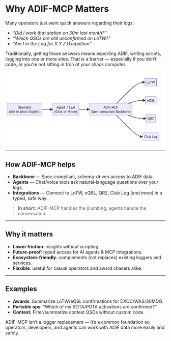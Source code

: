 # Why ADIF-MCP Matters

Many operators just want quick answers regarding their logs:

- *“Did I work that station on 30m last month?”*
- *“Which QSOs are still unconfirmed on LoTW?”*
- *"Am I in the Log for X.Y.Z Dxepdition"*

Traditionally, getting those answers means exporting ADIF, writing scripts, logging into one or more sites. That is a barrier — especially if you don’t code, or you're not sitting in fron ot your shack computer.

![MCP WOrkflow](../images/mcp-flow-diagram.png)

---

## How ADIF-MCP helps

- **Backbone** — Spec-compliant, schema-driven access to ADIF data.
- **Agents** — Chat/voice tools ask natural-language questions over your logs.
- **Integrations** — Connect to LoTW, eQSL, QRZ, Club Log (and more) in a typed, safe way.

> **In short:** ADIF-MCP handles the plumbing; agents handle the conversation.

---

## Why it matters

- **Lower friction**: insights without scripting.
- **Future-proof**: typed access for AI agents & MCP integrations.
- **Ecosystem-friendly**: complements (not replaces) existing loggers and services.
- **Flexible**: useful for casual operators and award chasers alike.

---

## Examples

- **Awards**: Summarize LoTW/eQSL confirmations for DXCC/WAS/30MDG.
- **Portable ops**: “Which of my SOTA/POTA activations are confirmed?”
- **Contest**: Filter/summarize contest QSOs without custom code.

ADIF-MCP isn’t a logger replacement — it’s a common foundation so operators, developers, and agents can work with ADIF data more easily and safely.
